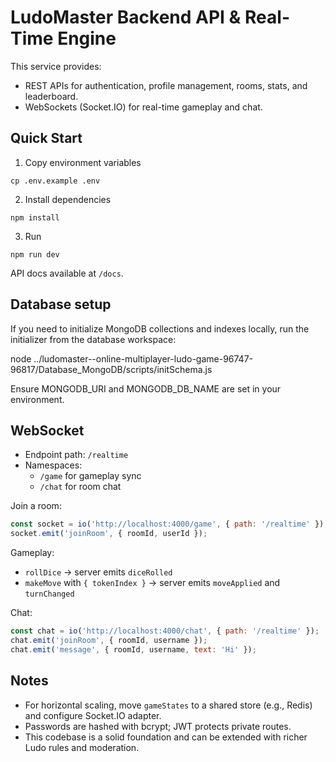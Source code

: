 # LudoMaster Backend API & Real-Time Engine

This service provides:
- REST APIs for authentication, profile management, rooms, stats, and leaderboard.
- WebSockets (Socket.IO) for real-time gameplay and chat.

## Quick Start

1. Copy environment variables
```
cp .env.example .env
```
2. Install dependencies
```
npm install
```
3. Run
```
npm run dev
```

API docs available at `/docs`.

## Database setup

If you need to initialize MongoDB collections and indexes locally, run the initializer from the database workspace:

node ../ludomaster--online-multiplayer-ludo-game-96747-96817/Database_MongoDB/scripts/initSchema.js

Ensure MONGODB_URI and MONGODB_DB_NAME are set in your environment.

## WebSocket

- Endpoint path: `/realtime`
- Namespaces:
  - `/game` for gameplay sync
  - `/chat` for room chat

Join a room:
```js
const socket = io('http://localhost:4000/game', { path: '/realtime' });
socket.emit('joinRoom', { roomId, userId });
```

Gameplay:
- `rollDice` -> server emits `diceRolled`
- `makeMove` with `{ tokenIndex }` -> server emits `moveApplied` and `turnChanged`

Chat:
```js
const chat = io('http://localhost:4000/chat', { path: '/realtime' });
chat.emit('joinRoom', { roomId, username });
chat.emit('message', { roomId, username, text: 'Hi' });
```

## Notes
- For horizontal scaling, move `gameStates` to a shared store (e.g., Redis) and configure Socket.IO adapter.
- Passwords are hashed with bcrypt; JWT protects private routes.
- This codebase is a solid foundation and can be extended with richer Ludo rules and moderation.
